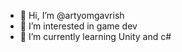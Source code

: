 - 👋 Hi, I’m @artyomgavrish
- 👀 I’m interested in game dev
- 🌱 I’m currently learning Unity and c#


<!---
artyomgavrish/artyomgavrish is a ✨ special ✨ repository because its `README.md` (this file) appears on your GitHub profile.
You can click the Preview link to take a look at your changes.
--->
